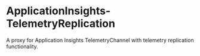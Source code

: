 # ApplicationInsights-TelemetryReplication
A proxy for Application Insights TelemetryChannel with telemetry replication functionality.

